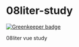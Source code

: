 # 08liter-study

[![Greenkeeper badge](https://badges.greenkeeper.io/seongjoojin/08liter-study.svg)](https://greenkeeper.io/)

08liter vue study
